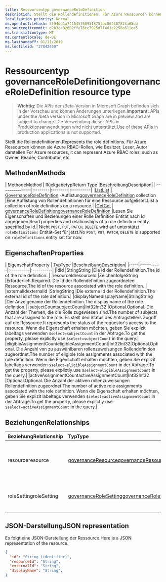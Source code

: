 ```yaml
---
title: Ressourcentyp governanceRoleDefinition
description: Stellt die Rollendefinitionen. Für Azure Ressourcen können sie Azure RBAC-Rollen, wie Besitzer, Leser, Autor darstellen.
localization_priority: Normal
ms.openlocfilehash: 3f94dd1a741545760951875fbc064307823a65dd
ms.sourcegitcommit: d2b3ca32602ffa76cc7925d7f4d1e2258e611ea5
ms.translationtype: MT
ms.contentlocale: de-DE
ms.lasthandoff: 01/11/2019
ms.locfileid: "27842450"
---
```

# <a name="governanceroledefinition-resource-type"></a><span data-ttu-id="1e12b-104">Ressourcentyp governanceRoleDefinition</span><span class="sxs-lookup"><span data-stu-id="1e12b-104">governanceRoleDefinition resource type</span></span>

> <span data-ttu-id="1e12b-105">**Wichtig:** Die APIs der /Beta-Version in Microsoft Graph befinden sich in der Vorschau und können Änderungen unterliegen.</span><span class="sxs-lookup"><span data-stu-id="1e12b-105">**Important:** APIs under the /beta version in Microsoft Graph are in preview and are subject to change.</span></span> <span data-ttu-id="1e12b-106">Die Verwendung dieser APIs in Produktionsanwendungen wird nicht unterstützt.</span><span class="sxs-lookup"><span data-stu-id="1e12b-106">Use of these APIs in production applications is not supported.</span></span> 


<span data-ttu-id="1e12b-107">Stellt die Rollendefinitionen.</span><span class="sxs-lookup"><span data-stu-id="1e12b-107">Represents the role definitions.</span></span> <span data-ttu-id="1e12b-108">Für Azure Ressourcen können sie Azure RBAC-Rollen, wie Besitzer, Leser, Autor darstellen.</span><span class="sxs-lookup"><span data-stu-id="1e12b-108">For Azure resources, it can represent Azure RBAC roles, such as Owner, Reader, Contributor, etc.</span></span>


## <a name="methods"></a><span data-ttu-id="1e12b-109">Methoden</span><span class="sxs-lookup"><span data-stu-id="1e12b-109">Methods</span></span>

| <span data-ttu-id="1e12b-110">Methode</span><span class="sxs-lookup"><span data-stu-id="1e12b-110">Method</span></span>          | <span data-ttu-id="1e12b-111">Rückgabetyp</span><span class="sxs-lookup"><span data-stu-id="1e12b-111">Return Type</span></span> |<span data-ttu-id="1e12b-112">Beschreibung</span><span class="sxs-lookup"><span data-stu-id="1e12b-112">Description</span></span>|
|:---------------|:--------|:--------|:----------|
|[<span data-ttu-id="1e12b-113">List</span><span class="sxs-lookup"><span data-stu-id="1e12b-113">List</span></span>](../api/governanceroledefinition-list.md) | <span data-ttu-id="1e12b-114">[GovernanceRoleDefinition](../resources/governanceroledefinition.md) -Auflistung</span><span class="sxs-lookup"><span data-stu-id="1e12b-114">[governanceRoleDefinition](../resources/governanceroledefinition.md) collection</span></span> |<span data-ttu-id="1e12b-115">Eine Auflistung von Rollendefinitionen für eine Ressource aufgelistet.</span><span class="sxs-lookup"><span data-stu-id="1e12b-115">List a collection of role definitions on a resource.</span></span>|
|[<span data-ttu-id="1e12b-116">Get</span><span class="sxs-lookup"><span data-stu-id="1e12b-116">Get</span></span>](../api/governanceroledefinition-get.md) | [<span data-ttu-id="1e12b-117">governanceRoleDefinition</span><span class="sxs-lookup"><span data-stu-id="1e12b-117">governanceRoleDefinition</span></span>](../resources/governanceroledefinition.md) |<span data-ttu-id="1e12b-118">Lesen Sie Eigenschaften und Beziehungen einer Rolle Definition Entität nach Id angegeben.</span><span class="sxs-lookup"><span data-stu-id="1e12b-118">Read properties and relationships of a role definition entity specified by id.</span></span>|
<span data-ttu-id="1e12b-119">Nicht `POST`, `PUT`, `PATCH`, `DELETE` wird auf unterstützt `roleDefinitions` Entität-Set für jetzt.</span><span class="sxs-lookup"><span data-stu-id="1e12b-119">No `POST`, `PUT`, `PATCH`, `DELETE` is supported on `roleDefinitions` entity set for now.</span></span>
## <a name="properties"></a><span data-ttu-id="1e12b-120">Eigenschaften</span><span class="sxs-lookup"><span data-stu-id="1e12b-120">Properties</span></span>
| <span data-ttu-id="1e12b-121">Eigenschaft</span><span class="sxs-lookup"><span data-stu-id="1e12b-121">Property</span></span>  | <span data-ttu-id="1e12b-122">Typ</span><span class="sxs-lookup"><span data-stu-id="1e12b-122">Type</span></span>      |<span data-ttu-id="1e12b-123">Beschreibung</span><span class="sxs-lookup"><span data-stu-id="1e12b-123">Description</span></span>|
|:----|:----------|:----------|:----------|
|<span data-ttu-id="1e12b-124">id</span><span class="sxs-lookup"><span data-stu-id="1e12b-124">id</span></span>         |<span data-ttu-id="1e12b-125">String</span><span class="sxs-lookup"><span data-stu-id="1e12b-125">String</span></span>     |<span data-ttu-id="1e12b-126">Die Id der Rollendefinition.</span><span class="sxs-lookup"><span data-stu-id="1e12b-126">The id of the role definition.</span></span> |
|<span data-ttu-id="1e12b-127">resourceId</span><span class="sxs-lookup"><span data-stu-id="1e12b-127">resourceId</span></span> |<span data-ttu-id="1e12b-128">Zeichenfolge</span><span class="sxs-lookup"><span data-stu-id="1e12b-128">String</span></span>     |<span data-ttu-id="1e12b-129">Erforderlich.</span><span class="sxs-lookup"><span data-stu-id="1e12b-129">Required.</span></span> <span data-ttu-id="1e12b-130">Die Id der Rollendefinition zugeordneten Ressource.</span><span class="sxs-lookup"><span data-stu-id="1e12b-130">The id of the resource associated with the role definition.</span></span> |
|<span data-ttu-id="1e12b-131">externalId</span><span class="sxs-lookup"><span data-stu-id="1e12b-131">externalId</span></span>   |<span data-ttu-id="1e12b-132">String</span><span class="sxs-lookup"><span data-stu-id="1e12b-132">String</span></span>     |<span data-ttu-id="1e12b-133">Die externe Id der Rollendefinition.</span><span class="sxs-lookup"><span data-stu-id="1e12b-133">The external id of the role definition.</span></span>|
|<span data-ttu-id="1e12b-134">displayName</span><span class="sxs-lookup"><span data-stu-id="1e12b-134">displayName</span></span>|<span data-ttu-id="1e12b-135">String</span><span class="sxs-lookup"><span data-stu-id="1e12b-135">String</span></span>     |<span data-ttu-id="1e12b-136">Der Anzeigename der Rollendefinition.</span><span class="sxs-lookup"><span data-stu-id="1e12b-136">The display name of the role definition.</span></span>|
|<span data-ttu-id="1e12b-137">subjectCount</span><span class="sxs-lookup"><span data-stu-id="1e12b-137">subjectCount</span></span>|<span data-ttu-id="1e12b-138">Int32</span><span class="sxs-lookup"><span data-stu-id="1e12b-138">Int32</span></span>     |<span data-ttu-id="1e12b-139">Optional.</span><span class="sxs-lookup"><span data-stu-id="1e12b-139">Optional.</span></span> <span data-ttu-id="1e12b-140">Die Anzahl der Themen, die die Rolle zugewiesen sind.</span><span class="sxs-lookup"><span data-stu-id="1e12b-140">The number of subjects that are assigned to the role.</span></span> <span data-ttu-id="1e12b-141">Es stellt den Status des Antragstellers Zugriff auf die Ressource.</span><span class="sxs-lookup"><span data-stu-id="1e12b-141">It represents the status of the requestor's access to the resource.</span></span> <span data-ttu-id="1e12b-142">Wenn die Eigenschaft erhalten möchten, geben Sie explizit labeltags verwenden `$select=subjectCount` in der Abfrage.</span><span class="sxs-lookup"><span data-stu-id="1e12b-142">To get the property, please explictly use `$select=subjectCount` in the query.</span></span>|
|<span data-ttu-id="1e12b-143">eligibleAssignmentCount</span><span class="sxs-lookup"><span data-stu-id="1e12b-143">eligibleAssignmentCount</span></span>|<span data-ttu-id="1e12b-144">Int32</span><span class="sxs-lookup"><span data-stu-id="1e12b-144">Int32</span></span>|<span data-ttu-id="1e12b-145">Optional.</span><span class="sxs-lookup"><span data-stu-id="1e12b-145">Optional.</span></span> <span data-ttu-id="1e12b-146">Die Anzahl von zu auswählbaren rollenzuweisungen Rollendefinition zugeordnet.</span><span class="sxs-lookup"><span data-stu-id="1e12b-146">The number of eligible role assignments associated with the role definition.</span></span> <span data-ttu-id="1e12b-147">Wenn die Eigenschaft erhalten möchten, geben Sie explizit labeltags verwenden `$select=eligibleAssignmentCount` in der Abfrage.</span><span class="sxs-lookup"><span data-stu-id="1e12b-147">To get the property, please explictly use `$select=eligibleAssignmentCount` in the query.</span></span>|
|<span data-ttu-id="1e12b-148">activeAssignmentCount</span><span class="sxs-lookup"><span data-stu-id="1e12b-148">activeAssignmentCount</span></span>|<span data-ttu-id="1e12b-149">Int32</span><span class="sxs-lookup"><span data-stu-id="1e12b-149">Int32</span></span>    |<span data-ttu-id="1e12b-150">Optional.</span><span class="sxs-lookup"><span data-stu-id="1e12b-150">Optional.</span></span> <span data-ttu-id="1e12b-151">Die Anzahl der aktiven rollenzuweisungen Rollendefinition zugeordnet.</span><span class="sxs-lookup"><span data-stu-id="1e12b-151">The number of active role assignments associated with the role definition.</span></span>  <span data-ttu-id="1e12b-152">Wenn die Eigenschaft erhalten möchten, geben Sie explizit labeltags verwenden `$select=activeAssignmentCount` in der Abfrage.</span><span class="sxs-lookup"><span data-stu-id="1e12b-152">To get the property, please explictly use `$select=activeAssignmentCount` in the query.</span></span>|


## <a name="relationships"></a><span data-ttu-id="1e12b-153">Beziehungen</span><span class="sxs-lookup"><span data-stu-id="1e12b-153">Relationships</span></span>
| <span data-ttu-id="1e12b-154">Beziehung</span><span class="sxs-lookup"><span data-stu-id="1e12b-154">Relationship</span></span> | <span data-ttu-id="1e12b-155">Typ</span><span class="sxs-lookup"><span data-stu-id="1e12b-155">Type</span></span>   |<span data-ttu-id="1e12b-156">Beschreibung</span><span class="sxs-lookup"><span data-stu-id="1e12b-156">Description</span></span>|
|:---------------|:--------|:----------|
|<span data-ttu-id="1e12b-157">resource</span><span class="sxs-lookup"><span data-stu-id="1e12b-157">resource</span></span>|[<span data-ttu-id="1e12b-158">governanceResource</span><span class="sxs-lookup"><span data-stu-id="1e12b-158">governanceResource</span></span>](../resources/governanceresource.md)|<span data-ttu-id="1e12b-159">Schreibgeschützt.</span><span class="sxs-lookup"><span data-stu-id="1e12b-159">Read-only.</span></span> <span data-ttu-id="1e12b-160">Die zugeordneten Ressource für die Rollendefinition.</span><span class="sxs-lookup"><span data-stu-id="1e12b-160">The associated resource for the role definition.</span></span>|
|<span data-ttu-id="1e12b-161">roleSetting</span><span class="sxs-lookup"><span data-stu-id="1e12b-161">roleSetting</span></span>|[<span data-ttu-id="1e12b-162">governanceRoleSetting</span><span class="sxs-lookup"><span data-stu-id="1e12b-162">governanceRoleSetting</span></span>](../resources/governancerolesetting.md)|<span data-ttu-id="1e12b-163">Die Einstellung der zugehörige Rolle für die Rollendefinition.</span><span class="sxs-lookup"><span data-stu-id="1e12b-163">The associated role setting for the role definition.</span></span>|

## <a name="json-representation"></a><span data-ttu-id="1e12b-164">JSON-Darstellung</span><span class="sxs-lookup"><span data-stu-id="1e12b-164">JSON representation</span></span>

<span data-ttu-id="1e12b-165">Es folgt eine JSON-Darstellung der Ressource.</span><span class="sxs-lookup"><span data-stu-id="1e12b-165">Here is a JSON representation of the resource.</span></span>

<!-- {
  "blockType": "resource",
  "optionalProperties": [

  ],
  "@odata.type": "microsoft.graph.governanceRoleDefinition"
}-->

```json
{
  "id": "String (identifier)",
  "resourceId": "String",
  "externalId": "String",
  "displayName": "String",
}

```

<!-- uuid: 8fcb5dbc-d5aa-4681-8e31-b001d5168d79
2015-10-25 14:57:30 UTC -->
<!-- {
  "type": "#page.annotation",
  "description": "governanceRoleDefinition",
  "keywords": "",
  "section": "documentation",
  "tocPath": ""
}-->
